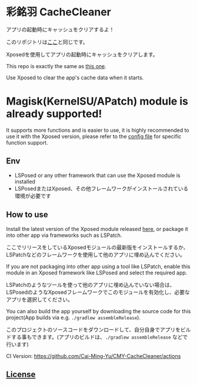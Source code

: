 # 彩銘羽 CacheCleaner
アプリの起動時にキャッシュをクリアするよ！

このリポジトリは[ここ](https://github.com/Xposed-Modules-Repo/Cai_Ming_Yu.CacheCleaner)と同じです。

Xposedを使用してアプリの起動時にキャッシュをクリアします。

This repo is exactly the same as [this one](https://github.com/Xposed-Modules-Repo/Cai_Ming_Yu.CacheCleaner).

Use Xposed to clear the app's cache data when it starts.

# Magisk(KernelSU/APatch) module is already supported!
It supports more functions and is easier to use, it is highly recommended to use it with the Xposed version, please refer to the [config file](https://github.com/Cai-Ming-Yu/CMY-CacheCleaner/blob/C-M-Y/mod/source/config.yaml) for specific function support.

## Env
- LSPosed or any other framework that can use the Xposed module is installed
- LSPosedまたはXposed、その他フレームワークがインストールされている環境が必要です

## How to use
Install the latest version of the Xposed module released [here](https://github.com/Cai-Ming-Yu/CMY-CacheCleaner/releases), or package it into other app via frameworks such as LSPatch.

ここでリリースをしているXposedモジュールの最新版をインストールするか、LSPatchなどのフレームワークを使用して他のアプリに埋め込んでください。

If you are not packaging into other app using a tool like LSPatch, enable this module in an Xposed framework like LSPosed and select the required app.

LSPatchのようなツールを使って他のアプリに埋め込んでいない場合は、LSPosedのようなXposedフレームワークでこのモジュールを有効化し、必要なアプリを選択してください。

You can also build the app yourself by downloading the source code for this project(App builds via e.g. ```./gradlew assembleRelease```).

このプロジェクトのソースコードをダウンロードして、自分自身でアプリをビルドする事もできます。(アプリのビルドは、```./gradlew assembleRelease``` などで行います)

CI Version: https://github.com/Cai-Ming-Yu/CMY-CacheCleaner/actions

## [License](https://github.com/Cai-Ming-Yu/CMY-CacheCleaner/blob/C-M-Y/LICENSE)
